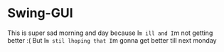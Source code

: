 # Swing-GUI
This is super sad morning and day because I`m ill and I`m not getting better :(
But I`m stil lhoping that I`m gonna get better till next monday
